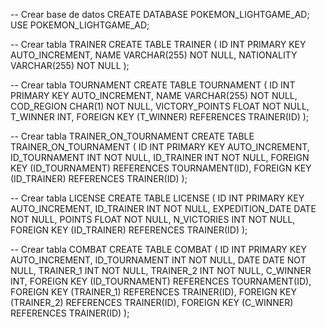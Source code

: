 -- Crear base de datos
CREATE DATABASE POKEMON_LIGHTGAME_AD;
USE POKEMON_LIGHTGAME_AD;

-- Crear tabla TRAINER
CREATE TABLE TRAINER (
    ID INT PRIMARY KEY AUTO_INCREMENT,
    NAME VARCHAR(255) NOT NULL,
    NATIONALITY VARCHAR(255) NOT NULL
);

-- Crear tabla TOURNAMENT
CREATE TABLE TOURNAMENT (
    ID INT PRIMARY KEY AUTO_INCREMENT,
    NAME VARCHAR(255) NOT NULL,
    COD_REGION CHAR(1) NOT NULL,
    VICTORY_POINTS FLOAT NOT NULL,
    T_WINNER INT,
    FOREIGN KEY (T_WINNER) REFERENCES TRAINER(ID)
);

-- Crear tabla TRAINER_ON_TOURNAMENT
CREATE TABLE TRAINER_ON_TOURNAMENT (
    ID INT PRIMARY KEY AUTO_INCREMENT,
    ID_TOURNAMENT INT NOT NULL,
    ID_TRAINER INT NOT NULL,
    FOREIGN KEY (ID_TOURNAMENT) REFERENCES TOURNAMENT(ID),
    FOREIGN KEY (ID_TRAINER) REFERENCES TRAINER(ID)
);

-- Crear tabla LICENSE
CREATE TABLE LICENSE (
    ID INT PRIMARY KEY AUTO_INCREMENT,
    ID_TRAINER INT NOT NULL,
    EXPEDITION_DATE DATE NOT NULL,
    POINTS FLOAT NOT NULL,
    N_VICTORIES INT NOT NULL,
    FOREIGN KEY (ID_TRAINER) REFERENCES TRAINER(ID)
);

-- Crear tabla COMBAT
CREATE TABLE COMBAT (
    ID INT PRIMARY KEY AUTO_INCREMENT,
    ID_TOURNAMENT INT NOT NULL,
    DATE DATE NOT NULL,
    TRAINER_1 INT NOT NULL,
    TRAINER_2 INT NOT NULL,
    C_WINNER INT,
    FOREIGN KEY (ID_TOURNAMENT) REFERENCES TOURNAMENT(ID),
    FOREIGN KEY (TRAINER_1) REFERENCES TRAINER(ID),
    FOREIGN KEY (TRAINER_2) REFERENCES TRAINER(ID),
    FOREIGN KEY (C_WINNER) REFERENCES TRAINER(ID)
);